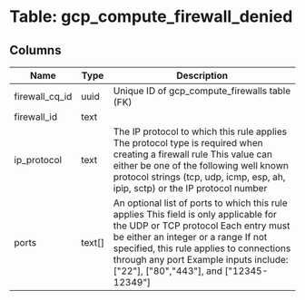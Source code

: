 
# Table: gcp_compute_firewall_denied

## Columns
| Name        | Type           | Description  |
| ------------- | ------------- | -----  |
|firewall_cq_id|uuid|Unique ID of gcp_compute_firewalls table (FK)|
|firewall_id|text||
|ip_protocol|text|The IP protocol to which this rule applies The protocol type is required when creating a firewall rule This value can either be one of the following well known protocol strings (tcp, udp, icmp, esp, ah, ipip, sctp) or the IP protocol number|
|ports|text[]|An optional list of ports to which this rule applies This field is only applicable for the UDP or TCP protocol Each entry must be either an integer or a range If not specified, this rule applies to connections through any port  Example inputs include: ["22"], ["80","443"], and ["12345-12349"]|
